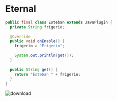 # Eternal

```java
public final class Esteban extends JavaPlugin {
  private String frigerio;
  
  @Override
  public void onEnable() {
    frigerio = "Frigerio";
    
    System.out.println(get());
  }
  
  public String get() {
    return "Esteban " + frigerio;
  }
}
```

![download](https://user-images.githubusercontent.com/60828349/127686057-da22a2b4-b40a-4fc1-b263-11f446ed79d4.jpg)


